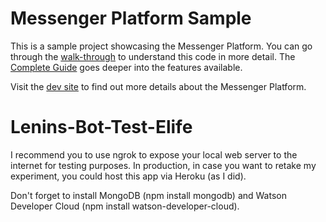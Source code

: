 # Messenger Platform Sample

This is a sample project showcasing the Messenger Platform. You can go through the [walk-through](https://developers.facebook.com/docs/messenger-platform/guides/quick-start) to understand this code in more detail. The [Complete Guide](https://developers.facebook.com/docs/messenger-platform/implementation) goes deeper into the features available.

Visit the [dev site](https://developers.facebook.com/docs/messenger-platform/) to find out more details about the Messenger Platform.

# Lenins-Bot-Test-Elife
I recommend you to use ngrok to expose your local web server to the internet for testing purposes. In production, in case you want to retake my experiment, you could host this app via Heroku (as I did).

Don't forget to install MongoDB (npm install mongodb) and Watson Developer Cloud (npm install watson-developer-cloud).
